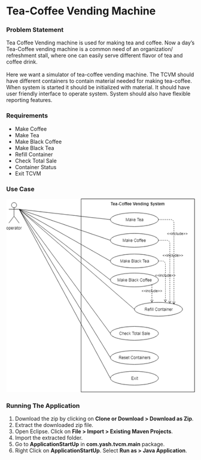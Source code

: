 # Tea-Coffee Vending Machine

### Problem Statement
  Tea Coffee Vending machine is used for making tea and coffee. Now a day’s Tea-Coffee
vending machine is a common need of an organization/ refreshment stall, where one can
easily serve different flavor of tea and coffee drink.
<br />
<br />
Here we want a simulator of tea-coffee vending machine. The TCVM should have different
containers to contain material needed for making tea-coffee. When system is started it should
be initialized with material. It should have user friendly interface to operate system. System
should also have flexible reporting features.

### Requirements
* Make Coffee
* Make Tea
* Make Black Coffee
* Make Black Tea
* Refill Container
* Check Total Sale
* Container Status
* Exit TCVM

### Use Case
![tcvm use case](https://github.com/YashVerma31/FWF-TCVM/blob/master/UseCaseTCVM.png)

### Running The Application
1. Download the zip by clicking on **Clone or Download > Download as Zip**.
2. Extract the downloaded zip file.
3. Open Eclipse. Click on **File > Import > Existing Maven Projects**.
4. Import the extracted folder.
5. Go to **ApplicationStartUp** in **com.yash.tvcm.main** package.
6. Right Click on **ApplicationStartUp**. Select **Run as > Java Application**.
